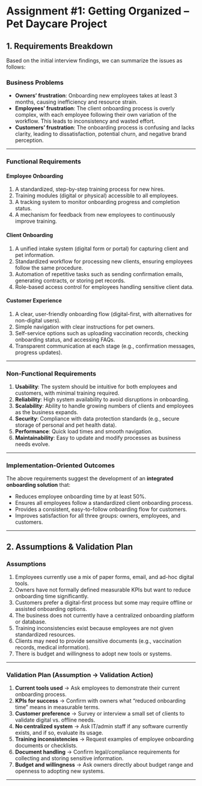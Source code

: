 # Assignment #1: Getting Organized – Pet Daycare Project
## 1. Requirements Breakdown

Based on the initial interview findings, we can summarize the issues as follows:

### Business Problems
- **Owners’ frustration**: Onboarding new employees takes at least 3 months, causing inefficiency and resource strain.  
- **Employees’ frustration**: The client onboarding process is overly complex, with each employee following their own variation of the workflow. This leads to inconsistency and wasted effort.  
- **Customers’ frustration**: The onboarding process is confusing and lacks clarity, leading to dissatisfaction, potential churn, and negative brand perception.  

---

### Functional Requirements
#### Employee Onboarding
1. A standardized, step-by-step training process for new hires.  
2. Training modules (digital or physical) accessible to all employees.  
3. A tracking system to monitor onboarding progress and completion status.  
4. A mechanism for feedback from new employees to continuously improve training.  

#### Client Onboarding
1. A unified intake system (digital form or portal) for capturing client and pet information.  
2. Standardized workflow for processing new clients, ensuring employees follow the same procedure.  
3. Automation of repetitive tasks such as sending confirmation emails, generating contracts, or storing pet records.  
4. Role-based access control for employees handling sensitive client data.  

#### Customer Experience
1. A clear, user-friendly onboarding flow (digital-first, with alternatives for non-digital users).  
2. Simple navigation with clear instructions for pet owners.  
3. Self-service options such as uploading vaccination records, checking onboarding status, and accessing FAQs.  
4. Transparent communication at each stage (e.g., confirmation messages, progress updates).  

---

### Non-Functional Requirements
1. **Usability**: The system should be intuitive for both employees and customers, with minimal training required.  
2. **Reliability**: High system availability to avoid disruptions in onboarding.  
3. **Scalability**: Ability to handle growing numbers of clients and employees as the business expands.  
4. **Security**: Compliance with data protection standards (e.g., secure storage of personal and pet health data).  
5. **Performance**: Quick load times and smooth navigation.  
6. **Maintainability**: Easy to update and modify processes as business needs evolve.  

---

### Implementation-Oriented Outcomes
The above requirements suggest the development of an **integrated onboarding solution** that:  
- Reduces employee onboarding time by at least 50%.  
- Ensures all employees follow a standardized client onboarding process.  
- Provides a consistent, easy-to-follow onboarding flow for customers.  
- Improves satisfaction for all three groups: owners, employees, and customers.  

---
## 2. Assumptions & Validation Plan

### Assumptions
1. Employees currently use a mix of paper forms, email, and ad-hoc digital tools.  
2. Owners have not formally defined measurable KPIs but want to reduce onboarding time significantly.  
3. Customers prefer a digital-first process but some may require offline or assisted onboarding options.  
4. The business does not currently have a centralized onboarding platform or database.  
5. Training inconsistencies exist because employees are not given standardized resources.  
6. Clients may need to provide sensitive documents (e.g., vaccination records, medical information).  
7. There is budget and willingness to adopt new tools or systems.  

---

### Validation Plan (Assumption → Validation Action)
1. **Current tools used** → Ask employees to demonstrate their current onboarding process.  
2. **KPIs for success** → Confirm with owners what “reduced onboarding time” means in measurable terms.  
3. **Customer preference** → Survey or interview a small set of clients to validate digital vs. offline needs.  
4. **No centralized system** → Ask IT/admin staff if any software currently exists, and if so, evaluate its usage.  
5. **Training inconsistencies** → Request examples of employee onboarding documents or checklists.  
6. **Document handling** → Confirm legal/compliance requirements for collecting and storing sensitive information.  
7. **Budget and willingness** → Ask owners directly about budget range and openness to adopting new systems.  

---